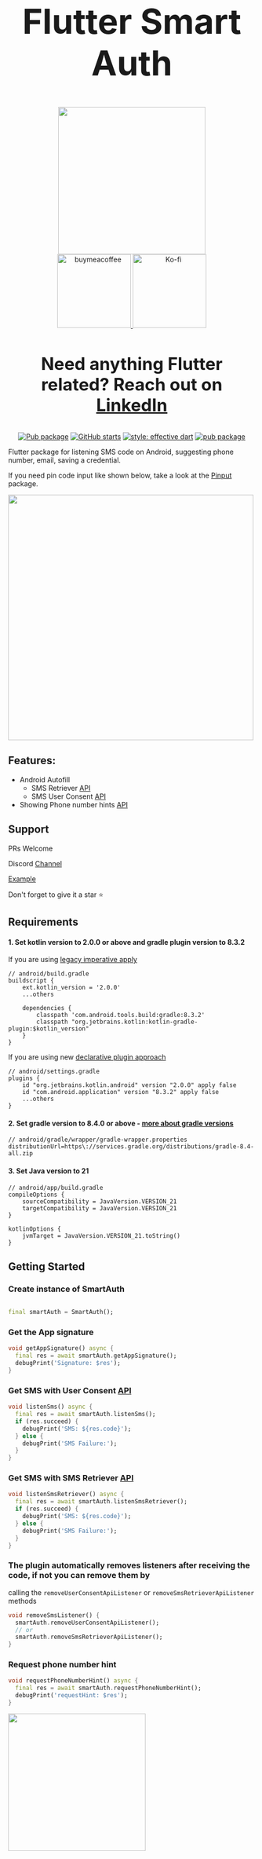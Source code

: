 <div align="center">
 <h1 align="center" style="font-size: 70px;">Flutter Smart Auth</h1>

<!--  Donations -->
 <a href="https://ko-fi.com/flutterman">
  <img width="300" src="https://user-images.githubusercontent.com/26390946/161375567-9e14cd0e-1675-4896-a576-a449b0bcd293.png">
 </a>
 <div align="center">
   <a href="https://www.buymeacoffee.com/fman">
    <img width="150" alt="buymeacoffee" src="https://user-images.githubusercontent.com/26390946/161375563-69c634fd-89d2-45ac-addd-931b03996b34.png">
  </a>
   <a href="https://ko-fi.com/flutterman">
    <img width="150" alt="Ko-fi" src="https://user-images.githubusercontent.com/26390946/161375565-e7d64410-bbcf-4a28-896b-7514e106478e.png">
  </a>
 </div>
<!--  Donations -->

<h3 align="center" style="font-size: 35px;">Need anything Flutter related? Reach out
on <a href="https://www.linkedin.com/in/thornike/">LinkedIn</a>
</h3>

[![Pub package](https://img.shields.io/pub/v/smart_auth.svg)](https://pub.dev/packages/smart_auth)
[![GitHub starts](https://img.shields.io/github/stars/tkko/flutter_smart_auth.svg?style=flat&logo=github&colorB=deeppink&label=stars)](https://github.com/tkko/flutter_smart_auth)
[![style: effective dart](https://img.shields.io/badge/style-effective_dart-40c4ff.svg)](https://github.com/tenhobi/effective_dart)
[![pub package](https://img.shields.io/badge/license-MIT-purple.svg)](https://opensource.org/licenses/MIT)

</div>


Flutter package for listening SMS code on Android, suggesting phone number, email, saving a
credential.

If you need pin code input like shown below, take a look at
the [Pinput](https://github.com/Tkko/Flutter_Pinput) package.

<img src="https://user-images.githubusercontent.com/26390946/155599527-fe934f2c-5124-4754-bbf6-bb97d55a77c0.gif" height="500"/>

## Features:

- Android Autofill
    - SMS Retriever [API](https://developers.google.com/identity/sms-retriever/overview?hl=en)
    - SMS User Consent [API](https://developers.google.com/identity/sms-retriever/user-consent/overview)
- Showing Phone number hints [API](https://developers.google.com/identity/android-credential-manager)

## Support

PRs Welcome

Discord [Channel](https://rebrand.ly/qwc3s0d)

[Example](https://github.com/Tkko/flutter_smart_auth/blob/main/example/lib/main.dart)

Don't forget to give it a star ⭐

## Requirements

#### 1. Set kotlin version to 2.0.0 or above and gradle plugin version to 8.3.2

If you are
using [legacy imperative apply](https://docs.flutter.dev/release/breaking-changes/flutter-gradle-plugin-apply)

```
// android/build.gradle
buildscript {
    ext.kotlin_version = '2.0.0'
    ...others

    dependencies {
        classpath 'com.android.tools.build:gradle:8.3.2'
        classpath "org.jetbrains.kotlin:kotlin-gradle-plugin:$kotlin_version"
    }
}
```

If you are using
new [declarative plugin approach](https://docs.gradle.org/8.5/userguide/plugins.html#sec:plugins_block)

```
// android/settings.gradle
plugins {
    id "org.jetbrains.kotlin.android" version "2.0.0" apply false
    id "com.android.application" version "8.3.2" apply false
    ...others
}
```

#### 2. Set gradle version to 8.4.0 or above - [more about gradle versions](https://developer.android.com/build/releases/gradle-plugin)

```
// android/gradle/wrapper/gradle-wrapper.properties
distributionUrl=https\://services.gradle.org/distributions/gradle-8.4-all.zip
```

#### 3. Set Java version to 21

```
// android/app/build.gradle
compileOptions {
    sourceCompatibility = JavaVersion.VERSION_21
    targetCompatibility = JavaVersion.VERSION_21
}

kotlinOptions {
    jvmTarget = JavaVersion.VERSION_21.toString()
}
```

## Getting Started

### Create instance of SmartAuth

```dart

final smartAuth = SmartAuth();
```

### Get the App signature

```dart
void getAppSignature() async {
  final res = await smartAuth.getAppSignature();
  debugPrint('Signature: $res');
}
```

### Get SMS with User Consent [API](https://developers.google.com/identity/sms-retriever/overview?hl=en)

```dart
void listenSms() async {
  final res = await smartAuth.listenSms();
  if (res.succeed) {
    debugPrint('SMS: ${res.code}');
  } else {
    debugPrint('SMS Failure:');
  }
}
```

### Get SMS with SMS Retriever [API](https://developers.google.com/identity/sms-retriever/user-consent/overview)

```dart
void listenSmsRetriever() async {
  final res = await smartAuth.listenSmsRetriever();
  if (res.succeed) {
    debugPrint('SMS: ${res.code}');
  } else {
    debugPrint('SMS Failure:');
  }
}
```

### The plugin automatically removes listeners after receiving the code, if not you can remove them by
calling the `removeUserConsentApiListener` or `removeSmsRetrieverApiListener` methods

```dart
void removeSmsListener() {
  smartAuth.removeUserConsentApiListener();
  // or
  smartAuth.removeSmsRetrieverApiListener();
}
```

### Request phone number hint

```dart
void requestPhoneNumberHint() async {
  final res = await smartAuth.requestPhoneNumberHint();
  debugPrint('requestHint: $res');
}
```
<img src="https://github.com/user-attachments/assets/efff8893-4ac4-4601-98b5-1fb10ae365a3" width="280px"/>
